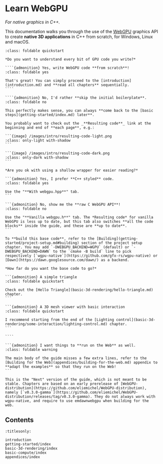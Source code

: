 Learn WebGPU
============

*For native graphics in C++.*

This documentation walks you through the use of the [WebGPU](https://www.w3.org/TR/webgpu) graphics API to create **native 3D applications** in C++ from scratch, for Windows, Linux and macOS.

`````{admonition} Quick Start! (Click Me)
:class: foldable quickstart

*Do you want to understand every bit of GPU code you write?*

````{admonition} Yes, write WebGPU code **from scratch**!
:class: foldable yes

That's great! You can simply proceed to the [introduction](introduction.md) and **read all chapters** sequentially.
````

````{admonition} No, I'd rather **skip the initial boilerplate**.
:class: foldable no

This perfectly makes sense, you can always **come back to the [basic steps](getting-started/index.md) later**.

You probably want to check out the _**Resulting code**_ link at the beginning and end of **each page**, e.g.:

```{image} /images/intro/resulting-code-light.png
:class: only-light with-shadow
```

```{image} /images/intro/resulting-code-dark.png
:class: only-dark with-shadow
```

*Are you ok with using a shallow wrapper for easier reading?*

```{admonition} Yes, I prefer **C++ styled** code.
:class: foldable yes

Use the "**With webgpu.hpp**" tab.
```

```{admonition} No, show me the **raw C WebGPU API**!
:class: foldable no

Use the "**Vanilla webgpu.h**" tab. The *Resulting code* for vanilla WebGPU is less up to date, but this tab also switches **all the code blocks** inside the guide, and these are **up to date**.
```

To **build this base code**, refer to the [Building](getting-started/project-setup.md#building) section of the project setup chapter. You may add `-DWEBGPU_BACKEND=WGPU` (default) or `-DWEBGPU_BACKEND=DAWN` to the `cmake -B build` line to pick respectively [`wgpu-native`](https://github.com/gfx-rs/wgpu-native) or [Dawn](https://dawn.googlesource.com/dawn/) as a backend.

*How far do you want the base code to go?*

```{admonition} A simple triangle
:class: foldable quickstart

Check out the [Hello Triangle](basic-3d-rendering/hello-triangle.md) chapter.
```

```{admonition} A 3D mesh viewer with basic interaction
:class: foldable quickstart

I recommend starting from the end of the [Lighting control](basic-3d-rendering/some-interaction/lighting-control.md) chapter.
```

````

```{admonition} I want things to **run on the Web** as well.
:class: foldable warning

The main body of the guide misses a few extra lines, refer to the [Building for the Web](appendices/building-for-the-web.md) appendix to **adapt the examples** so that they run on the Web!
```

`````

```{admonition}  🚧 Work in progress
This is the "Next" version of the guide, which is not meant to be stable. Chapters are based on an early prerelease of [WebGPU-distribution](https://github.com/eliemichel/WebGPU-distribution), namely [`v0.3.0-gamma`](https://github.com/eliemichel/WebGPU-distribution/releases/tag/v0.3.0-gamma). They do not always work with wgpu-native, and require to use emdawnwebgpu when building for the web.
```

Contents
--------

```{toctree}
:titlesonly:

introduction
getting-started/index
basic-3d-rendering/index
basic-compute/index
appendices/index
```
